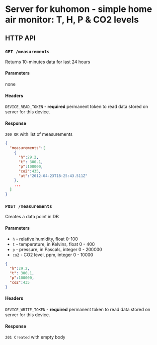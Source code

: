 # Server for kuhomon - simple home air monitor: T, H, P & CO2 levels

## HTTP API

### `GET /measurements`  
Returns 10-minutes data for last 24 hours

#### Parameters
none

#### Headers
`DEVICE_READ_TOKEN` -  **required** permanent token to read data stored on server for this device.

#### Response
`200 OK` with list of measurements

```json
{
  "measurements":[
    {
      "h":29.2,
      "t": 300.1,
      "p":100000,
      "co2":435,
      "at":"2012-04-23T18:25:43.511Z"
    },
    ...
  ]
}
```

### `POST /measurements`
Creates a data point in DB

#### Parameters

- `h` - relative humidity, float 0-100
- `t` - temperature, in Kelvins, float  0 - 400
- `p` - pressure, in Pascals, integer 0 - 200000
- `co2` - CO2 level, ppm, integer 0 - 10000

```json
{
  "h":29.2,
  "t": 300.1,
  "p":100000,
  "co2":435
}
```

#### Headers
`DEVICE_WRITE_TOKEN` -  **required** permanent token to read data stored on server for this device.

#### Response

`201 Created` with empty body